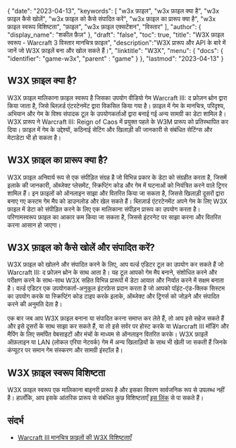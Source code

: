 {
"date": "2023-04-13",
  "keywords": [
"w3x फ़ाइल",
"w3x फ़ाइल क्या है",
"w3x फ़ाइल कैसे खोलें",
"w3x फ़ाइल को कैसे संपादित करें",
"w3x फ़ाइल का प्रारूप क्या है",
"w3x फ़ाइल स्वरूप विशिष्टता",
"फ़ाइल",
"w3x फ़ाइल एक्सटेंशन",
"विस्तार"
],
  "author": {
"display_name": "शकील फ़ैज़"
},
"draft": "false",
"toc": true,
"title": "W3X फ़ाइल स्वरूप - Warcraft 3 विस्तार मानचित्र फ़ाइल",
  "description":"W3X प्रारूप और API के बारे में जानें जो W3X फ़ाइलें बना और खोल सकते हैं।",
"linktitle": "W3X",
  "menu": {
    "docs": {
      "identifier": "game-w3x",
"parent" : "game"
}
},
"lastmod": "2023-04-13"
}

## W3X फ़ाइल क्या है?

W3X फ़ाइल मालिकाना फ़ाइल स्वरूप है जिसका उपयोग वीडियो गेम Warcraft III: द फ्रोज़न थ्रोन द्वारा किया जाता है, जिसे ब्लिज़र्ड एंटरटेनमेंट द्वारा विकसित किया गया है। फ़ाइल में गेम के मानचित्र, परिदृश्य, अभियान और गेम के विश्व संपादक टूल के उपयोगकर्ताओं द्वारा बनाई गई अन्य सामग्री का डेटा शामिल है। W3X प्रारूप ने Warcraft III: Reign of Caos में प्रयुक्त पहले के W3M प्रारूप को प्रतिस्थापित कर दिया। फ़ाइल में गेम के उद्देश्यों, कठिनाई सेटिंग और खिलाड़ी की जानकारी से संबंधित सेटिंग्स और मेटाडेटा भी हो सकता है।

## W3X फ़ाइल का प्रारूप क्या है?

W3X फ़ाइल अनिवार्य रूप से एक संपीड़ित संग्रह है जो विभिन्न प्रकार के डेटा को संग्रहीत करता है, जिसमें इलाके की जानकारी, ऑब्जेक्ट प्लेसमेंट, स्क्रिप्टिंग कोड और गेम में घटनाओं को नियंत्रित करने वाले ट्रिगर शामिल हैं। इन फ़ाइलों को ऑनलाइन साझा और वितरित किया जा सकता है, जिससे खिलाड़ी दूसरों द्वारा बनाए गए कस्टम गेम मैप को डाउनलोड और खेल सकते हैं। ब्लिज़ार्ड एंटरटेनमेंट अपने गेम के लिए W3X फ़ाइल में डेटा को संपीड़ित करने के लिए एक मालिकाना संपीड़न प्रारूप का उपयोग करता है। परिणामस्वरूप फ़ाइल का आकार कम किया जा सकता है, जिससे इंटरनेट पर साझा करना और वितरित करना आसान हो जाएगा।

## W3X फ़ाइल को कैसे खोलें और संपादित करें?

W3X फ़ाइल को खोलने और संपादित करने के लिए, आप वर्ल्ड एडिटर टूल का उपयोग कर सकते हैं जो Warcraft III: द फ्रोज़न थ्रोन के साथ आता है। यह टूल आपको गेम मैप बनाने, संशोधित करने और परीक्षण करने के साथ-साथ W3X सहित विभिन्न प्रारूपों में डेटा आयात और निर्यात करने में सक्षम बनाता है। वर्ल्ड एडिटर एक उपयोगकर्ता-अनुकूल इंटरफ़ेस प्रदान करता है जो आपको पॉइंट-एंड-क्लिक सिस्टम का उपयोग करके या स्क्रिप्टिंग कोड टाइप करके इलाके, ऑब्जेक्ट और ट्रिगर्स को जोड़ने और संपादित करने की अनुमति देता है।

एक बार जब आप W3X फ़ाइल बनाना या संपादित करना समाप्त कर लेते हैं, तो आप इसे सहेज सकते हैं और इसे दूसरों के साथ साझा कर सकते हैं, या तो इसे सर्वर पर होस्ट करके या Warcraft III मॉडिंग और मैपिंग के लिए समर्पित वेबसाइटों और मंचों के माध्यम से ऑनलाइन वितरित करके। W3X फ़ाइलें ऑफ़लाइन या LAN (लोकल एरिया नेटवर्क) गेम में अन्य खिलाड़ियों के साथ भी खेली जा सकती हैं जिनके कंप्यूटर पर समान गेम संस्करण और सामग्री इंस्टॉल है।

## W3X फ़ाइल स्वरूप विशिष्टता

W3X फ़ाइल स्वरूप एक मालिकाना बाइनरी प्रारूप है और इसका विवरण सार्वजनिक रूप से उपलब्ध नहीं है। हालाँकि, आप इसके आंतरिक प्रारूप से संबंधित कुछ विशिष्टताएँ [इस लिंक](http://www.wc3-project.ag.vu/w3m-specs.html) से पा सकते हैं।


## संदर्भ
* [Warcraft III मानचित्र फ़ाइलों की W3X विशिष्टताएँ](http://www.wc3-project.ag.vu/w3m-specs.html)



